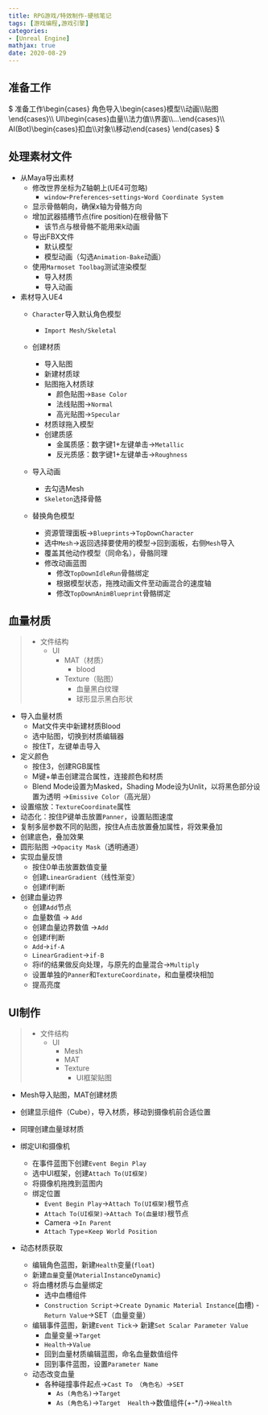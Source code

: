 ```yaml
---
title: RPG游戏/特效制作-硬核笔记
tags: [游戏编程,游戏引擎]
categories:
- [Unreal Engine]
mathjax: true
date: 2020-08-29
---
```


## 准备工作
$
准备工作\begin{cases}
角色导入\begin{cases}模型\\\\动画\\\\贴图\end{cases}\\\\
UI\begin{cases}血量\\\\法力值\\\\界面\\\\…\end{cases}\\\\
AI(Bot)\begin{cases}扣血\\\\对象\\\\移动\end{cases}
\end{cases}
$

## 处理素材文件
- 从Maya导出素材
	- 修改世界坐标为Z轴朝上(UE4可忽略)
		- `window`-`Preferences`-`settings`-`Word Coordinate System`
	- 显示骨骼朝向，确保x轴为骨骼方向
	- 增加武器插槽节点(fire position)在根骨骼下
		- 该节点与根骨骼不能用来k动画
	- 导出FBX文件
		-  默认模型
		- 模型动画（勾选`Animation-Bake`动画）
	- 使用`Marmoset Toolbag`测试渲染模型
		- 导入材质
		- 导入动画
- 素材导入UE4
	- `Character`导入默认角色模型
		- `Import Mesh/Skeletal`
	- 创建材质
		- 导入贴图
		- 新建材质球
		- 贴图拖入材质球
			- 颜色贴图->`Base Color`
			- 法线贴图->`Normal`
			- 高光贴图->`Specular`
		- 材质球拖入模型
		- 创建质感
			- 金属质感：数字键1+左键单击->`Metallic`
			- 反光质感：数字键1+左键单击->`Roughness`
	- 导入动画
		- 去勾选Mesh
		- `Skeleton`选择骨骼
	
	- 替换角色模型
	  - 资源管理面板->`Blueprints`->`TopDownCharacter`
	  - 选中`Mesh`->返回选择要使用的模型->回到面板，右侧`Mesh`导入
	  - 覆盖其他动作模型（同命名），骨骼同理
	  - 修改动画蓝图
	    - 修改`TopDownIdleRun`骨骼绑定
	    - 根据模型状态，拖拽动画文件至动画混合的速度轴
	    - 修改`TopDownAnimBlueprint`骨骼绑定

## 血量材质

> - 文件结构
>   - UI
>     - MAT（材质）
>       - blood
>     - Texture（贴图）
>       - 血量黑白纹理
>       - 球形显示黑白形状

- 导入血量材质
  - Mat文件夹中新建材质Blood
  - 选中贴图，切换到材质编辑器
  - 按住T，左键单击导入
- 定义颜色
  - 按住3，创建RGB属性
  - M键+单击创建混合属性，连接颜色和材质
  - Blend Mode设置为Masked，Shading Mode设为Unlit，以将黑色部分设置为透明 ->`Emissive Color`（高光层）
- 设置缩放：`TextureCoordinate`属性
- 动态化：按住P键单击放置`Panner`，设置贴图速度
- 复制多层参数不同的贴图，按住A点击放置叠加属性，将效果叠加
- 创建底色，叠加效果
- 圆形贴图 ->`Opacity Mask`（透明通道）
- 实现血量反馈
  - 按住0单击放置数值变量
  - 创建`LinearGradient`（线性渐变）
  - 创建if判断
- 创建血量边界
  - 创建`Add`节点
  - 血量数值 -> `Add`
  - 创建血量边界数值 ->`Add`
  - 创建if判断
  - `Add`->`if-A`
  - `LinearGradient`->`if-B`
  - 将if的结果做反向处理，与原先的血量混合->`Multiply`
  - 设置单独的`Panner`和`TextureCoordinate`，和血量模块相加
  - 提高亮度

## UI制作

> - 文件结构
>   - UI
>     - Mesh
>     - MAT
>     - Texture
>       - UI框架贴图

- Mesh导入贴图，MAT创建材质
- 创建显示组件（Cube），导入材质，移动到摄像机前合适位置
- 同理创建血量球材质
- 绑定UI和摄像机
  - 在事件蓝图下创建`Event Begin Play`
  - 选中UI框架，创建`Attach To(UI框架)`
  - 将摄像机拖拽到蓝图内
  - 绑定位置
    - `Event Begin Play`->`Attach To(UI框架)`根节点
    - `Attach To(UI框架)`->`Attach To(血量球)`根节点
    - Camera ->`In Parent`
    - `Attach Type`=`Keep World Position`

- 动态材质获取
  - 编辑角色蓝图，新建`Health`变量(`float`)
  - 新建`血量`变量(`MaterialInstanceDynamic`)
  - 将血槽材质与血量绑定
    - 选中血槽组件
    - `Construction Script`->`Create Dynamic Material Instance`(血槽) -`Return Value`->SET（血量变量）
  - 编辑事件蓝图，新建`Event Tick`-> 新建`Set Scalar Parameter Value`
    - 血量变量->`Target`
    - `Health`->`Value`
    - 回到血量材质编辑蓝图，命名血量数值组件
    - 回到事件蓝图，设置`Parameter Name`
  - 动态改变血量
    - 各种碰撞事件起点->`Cast To （角色名）`->`SET`
      - `As (角色名)`->`Target`
      - `As (角色名)`->`Target  Health`->数值组件(+-*/)->`Health`